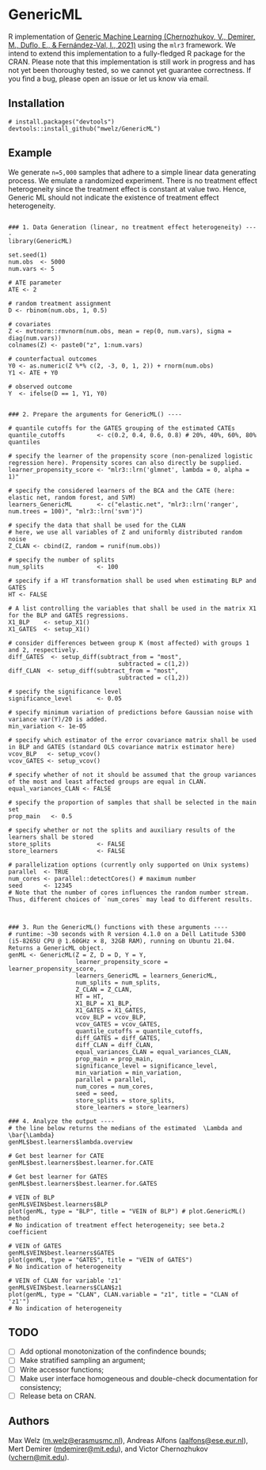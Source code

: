 # GenericML
R implementation of [Generic Machine Learning (Chernozhukov, V., Demirer, M., Duflo, E., &amp; Fernández-Val, I., 2021)](https://arxiv.org/abs/1712.04802) using the `mlr3` framework. We intend to extend this implementation to a fully-fledged R package for the CRAN. Please note that this implementation is still work in progress and has not yet been thoroughy tested, so we cannot yet guarantee correctness. If you find a bug, please open an issue or let us know via email.

## Installation
```
# install.packages("devtools")
devtools::install_github("mwelz/GenericML")
```

## Example
We generate `n=5,000` samples that adhere to a simple linear data generating process. We emulate a randomized experiment. There is no treatment effect heterogeneity since the treatment effect is constant at value two. Hence, Generic ML should not indicate the existence of treatment effect heterogeneity.

```{r example}

### 1. Data Generation (linear, no treatment effect heterogeneity) ----
library(GenericML)

set.seed(1)
num.obs  <- 5000
num.vars <- 5

# ATE parameter
ATE <- 2

# random treatment assignment
D <- rbinom(num.obs, 1, 0.5)

# covariates
Z <- mvtnorm::rmvnorm(num.obs, mean = rep(0, num.vars), sigma = diag(num.vars))
colnames(Z) <- paste0("z", 1:num.vars)

# counterfactual outcomes
Y0 <- as.numeric(Z %*% c(2, -3, 0, 1, 2)) + rnorm(num.obs)
Y1 <- ATE + Y0

# observed outcome
Y  <- ifelse(D == 1, Y1, Y0)


### 2. Prepare the arguments for GenericML() ----

# quantile cutoffs for the GATES grouping of the estimated CATEs
quantile_cutoffs         <- c(0.2, 0.4, 0.6, 0.8) # 20%, 40%, 60%, 80% quantiles

# specify the learner of the propensity score (non-penalized logistic regression here). Propensity scores can also directly be supplied.
learner_propensity_score <- "mlr3::lrn('glmnet', lambda = 0, alpha = 1)"

# specify the considered learners of the BCA and the CATE (here: elastic net, random forest, and SVM)
learners_GenericML       <- c("elastic.net", "mlr3::lrn('ranger', num.trees = 100)", "mlr3::lrn('svm')")

# specify the data that shall be used for the CLAN
# here, we use all variables of Z and uniformly distributed random noise
Z_CLAN <- cbind(Z, random = runif(num.obs))

# specify the number of splits
num_splits               <- 100

# specify if a HT transformation shall be used when estimating BLP and GATES
HT <- FALSE

# A list controlling the variables that shall be used in the matrix X1 for the BLP and GATES regressions. 
X1_BLP    <- setup_X1()
X1_GATES  <- setup_X1()

# consider differences between group K (most affected) with groups 1 and 2, respectively.
diff_GATES  <- setup_diff(subtract_from = "most",
                               subtracted = c(1,2))
diff_CLAN  <- setup_diff(subtract_from = "most",
                               subtracted = c(1,2))

# specify the significance level
significance_level       <- 0.05

# specify minimum variation of predictions before Gaussian noise with variance var(Y)/20 is added.
min_variation <- 1e-05

# specify which estimator of the error covariance matrix shall be used in BLP and GATES (standard OLS covariance matrix estimator here)
vcov_BLP   <- setup_vcov()
vcov_GATES <- setup_vcov()

# specify whether of not it should be assumed that the group variances of the most and least affected groups are equal in CLAN.
equal_variances_CLAN <- FALSE

# specify the proportion of samples that shall be selected in the main set
prop_main   <- 0.5

# specify whether or not the splits and auxiliary results of the learners shall be stored
store_splits             <- FALSE
store_learners           <- FALSE

# parallelization options (currently only supported on Unix systems)
parallel  <- TRUE
num_cores <- parallel::detectCores() # maximum number
seed      <- 12345
# Note that the number of cores influences the random number stream. Thus, different choices of `num_cores` may lead to different results.



### 3. Run the GenericML() functions with these arguments ----
# runtime: ~30 seconds with R version 4.1.0 on a Dell Latitude 5300 (i5-8265U CPU @ 1.60GHz × 8, 32GB RAM), running on Ubuntu 21.04. Returns a GenericML object.
genML <- GenericML(Z = Z, D = D, Y = Y,
                   learner_propensity_score = learner_propensity_score,
                   learners_GenericML = learners_GenericML,
                   num_splits = num_splits,
                   Z_CLAN = Z_CLAN,
                   HT = HT,
                   X1_BLP = X1_BLP,
                   X1_GATES = X1_GATES,
                   vcov_BLP = vcov_BLP,
                   vcov_GATES = vcov_GATES,
                   quantile_cutoffs = quantile_cutoffs,
                   diff_GATES = diff_GATES,
                   diff_CLAN = diff_CLAN,
                   equal_variances_CLAN = equal_variances_CLAN,
                   prop_main = prop_main,
                   significance_level = significance_level,
                   min_variation = min_variation,
                   parallel = parallel,
                   num_cores = num_cores,
                   seed = seed,
                   store_splits = store_splits,
                   store_learners = store_learners)

### 4. Analyze the output ----
# the line below returns the medians of the estimated  \Lambda and \bar{\Lambda}
genML$best.learners$lambda.overview

# Get best learner for CATE
genML$best.learners$best.learner.for.CATE

# Get best learner for GATES
genML$best.learners$best.learner.for.GATES

# VEIN of BLP
genML$VEIN$best.learners$BLP
plot(genML, type = "BLP", title = "VEIN of BLP") # plot.GenericML() method
# No indication of treatment effect heterogeneity; see beta.2 coefficient

# VEIN of GATES
genML$VEIN$best.learners$GATES
plot(genML, type = "GATES", title = "VEIN of GATES")
# No indication of heterogeneity

# VEIN of CLAN for variable 'z1'
genML$VEIN$best.learners$CLAN$z1
plot(genML, type = "CLAN", CLAN.variable = "z1", title = "CLAN of 'z1'")
# No indication of heterogeneity

```

## TODO
- [ ] Add optional monotonization of the confindence bounds;
- [ ] Make stratified sampling an argument;
- [ ] Write accessor functions;
- [ ] Make user interface homogeneous and double-check documentation for consistency;
- [ ] Release beta on CRAN.

## Authors
Max Welz (m.welz@erasmusmc.nl), Andreas Alfons (aalfons@ese.eur.nl), Mert Demirer (mdemirer@mit.edu), and Victor Chernozhukov (vchern@mit.edu).
